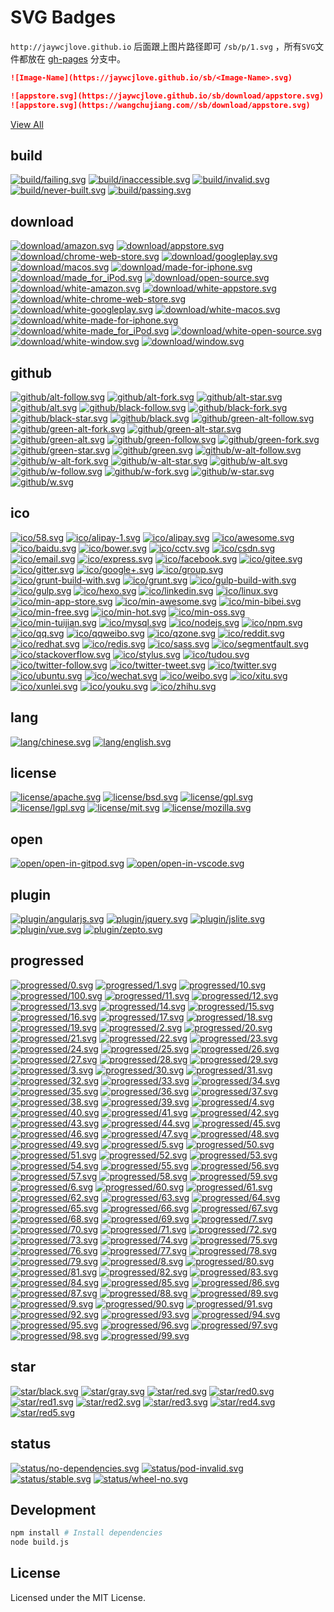 SVG Badges
===

`http://jaywcjlove.github.io` 后面跟上图片路径即可 `/sb/p/1.svg` ，所有`SVG`文件都放在 [gh-pages](https://github.com/jaywcjlove/sb/tree/gh-pages) 分支中。

```markdown
![Image-Name](https://jaywcjlove.github.io/sb/<Image-Name>.svg)

![appstore.svg](https://jaywcjlove.github.io/sb/download/appstore.svg)
![appstore.svg](https://wangchujiang.com//sb/download/appstore.svg)
```

[View All](http://jaywcjlove.github.io/sb/)

<!--icon-start-->

## build

[![build/failing.svg](http://jaywcjlove.github.io/sb/build/failing.svg)](http://jaywcjlove.github.io/sb/build/failing.svg) [![build/inaccessible.svg](http://jaywcjlove.github.io/sb/build/inaccessible.svg)](http://jaywcjlove.github.io/sb/build/inaccessible.svg) [![build/invalid.svg](http://jaywcjlove.github.io/sb/build/invalid.svg)](http://jaywcjlove.github.io/sb/build/invalid.svg) [![build/never-built.svg](http://jaywcjlove.github.io/sb/build/never-built.svg)](http://jaywcjlove.github.io/sb/build/never-built.svg) [![build/passing.svg](http://jaywcjlove.github.io/sb/build/passing.svg)](http://jaywcjlove.github.io/sb/build/passing.svg) 

## download

[![download/amazon.svg](http://jaywcjlove.github.io/sb/download/amazon.svg)](http://jaywcjlove.github.io/sb/download/amazon.svg) [![download/appstore.svg](http://jaywcjlove.github.io/sb/download/appstore.svg)](http://jaywcjlove.github.io/sb/download/appstore.svg) [![download/chrome-web-store.svg](http://jaywcjlove.github.io/sb/download/chrome-web-store.svg)](http://jaywcjlove.github.io/sb/download/chrome-web-store.svg) [![download/googleplay.svg](http://jaywcjlove.github.io/sb/download/googleplay.svg)](http://jaywcjlove.github.io/sb/download/googleplay.svg) [![download/macos.svg](http://jaywcjlove.github.io/sb/download/macos.svg)](http://jaywcjlove.github.io/sb/download/macos.svg) [![download/made-for-iphone.svg](http://jaywcjlove.github.io/sb/download/made-for-iphone.svg)](http://jaywcjlove.github.io/sb/download/made-for-iphone.svg) [![download/made_for_iPod.svg](http://jaywcjlove.github.io/sb/download/made_for_iPod.svg)](http://jaywcjlove.github.io/sb/download/made_for_iPod.svg) [![download/open-source.svg](http://jaywcjlove.github.io/sb/download/open-source.svg)](http://jaywcjlove.github.io/sb/download/open-source.svg) [![download/white-amazon.svg](http://jaywcjlove.github.io/sb/download/white-amazon.svg)](http://jaywcjlove.github.io/sb/download/white-amazon.svg) [![download/white-appstore.svg](http://jaywcjlove.github.io/sb/download/white-appstore.svg)](http://jaywcjlove.github.io/sb/download/white-appstore.svg) [![download/white-chrome-web-store.svg](http://jaywcjlove.github.io/sb/download/white-chrome-web-store.svg)](http://jaywcjlove.github.io/sb/download/white-chrome-web-store.svg) [![download/white-googleplay.svg](http://jaywcjlove.github.io/sb/download/white-googleplay.svg)](http://jaywcjlove.github.io/sb/download/white-googleplay.svg) [![download/white-macos.svg](http://jaywcjlove.github.io/sb/download/white-macos.svg)](http://jaywcjlove.github.io/sb/download/white-macos.svg) [![download/white-made-for-iphone.svg](http://jaywcjlove.github.io/sb/download/white-made-for-iphone.svg)](http://jaywcjlove.github.io/sb/download/white-made-for-iphone.svg) [![download/white-made_for_iPod.svg](http://jaywcjlove.github.io/sb/download/white-made_for_iPod.svg)](http://jaywcjlove.github.io/sb/download/white-made_for_iPod.svg) [![download/white-open-source.svg](http://jaywcjlove.github.io/sb/download/white-open-source.svg)](http://jaywcjlove.github.io/sb/download/white-open-source.svg) [![download/white-window.svg](http://jaywcjlove.github.io/sb/download/white-window.svg)](http://jaywcjlove.github.io/sb/download/white-window.svg) [![download/window.svg](http://jaywcjlove.github.io/sb/download/window.svg)](http://jaywcjlove.github.io/sb/download/window.svg) 

## github

[![github/alt-follow.svg](http://jaywcjlove.github.io/sb/github/alt-follow.svg)](http://jaywcjlove.github.io/sb/github/alt-follow.svg) [![github/alt-fork.svg](http://jaywcjlove.github.io/sb/github/alt-fork.svg)](http://jaywcjlove.github.io/sb/github/alt-fork.svg) [![github/alt-star.svg](http://jaywcjlove.github.io/sb/github/alt-star.svg)](http://jaywcjlove.github.io/sb/github/alt-star.svg) [![github/alt.svg](http://jaywcjlove.github.io/sb/github/alt.svg)](http://jaywcjlove.github.io/sb/github/alt.svg) [![github/black-follow.svg](http://jaywcjlove.github.io/sb/github/black-follow.svg)](http://jaywcjlove.github.io/sb/github/black-follow.svg) [![github/black-fork.svg](http://jaywcjlove.github.io/sb/github/black-fork.svg)](http://jaywcjlove.github.io/sb/github/black-fork.svg) [![github/black-star.svg](http://jaywcjlove.github.io/sb/github/black-star.svg)](http://jaywcjlove.github.io/sb/github/black-star.svg) [![github/black.svg](http://jaywcjlove.github.io/sb/github/black.svg)](http://jaywcjlove.github.io/sb/github/black.svg) [![github/green-alt-follow.svg](http://jaywcjlove.github.io/sb/github/green-alt-follow.svg)](http://jaywcjlove.github.io/sb/github/green-alt-follow.svg) [![github/green-alt-fork.svg](http://jaywcjlove.github.io/sb/github/green-alt-fork.svg)](http://jaywcjlove.github.io/sb/github/green-alt-fork.svg) [![github/green-alt-star.svg](http://jaywcjlove.github.io/sb/github/green-alt-star.svg)](http://jaywcjlove.github.io/sb/github/green-alt-star.svg) [![github/green-alt.svg](http://jaywcjlove.github.io/sb/github/green-alt.svg)](http://jaywcjlove.github.io/sb/github/green-alt.svg) [![github/green-follow.svg](http://jaywcjlove.github.io/sb/github/green-follow.svg)](http://jaywcjlove.github.io/sb/github/green-follow.svg) [![github/green-fork.svg](http://jaywcjlove.github.io/sb/github/green-fork.svg)](http://jaywcjlove.github.io/sb/github/green-fork.svg) [![github/green-star.svg](http://jaywcjlove.github.io/sb/github/green-star.svg)](http://jaywcjlove.github.io/sb/github/green-star.svg) [![github/green.svg](http://jaywcjlove.github.io/sb/github/green.svg)](http://jaywcjlove.github.io/sb/github/green.svg) [![github/w-alt-follow.svg](http://jaywcjlove.github.io/sb/github/w-alt-follow.svg)](http://jaywcjlove.github.io/sb/github/w-alt-follow.svg) [![github/w-alt-fork.svg](http://jaywcjlove.github.io/sb/github/w-alt-fork.svg)](http://jaywcjlove.github.io/sb/github/w-alt-fork.svg) [![github/w-alt-star.svg](http://jaywcjlove.github.io/sb/github/w-alt-star.svg)](http://jaywcjlove.github.io/sb/github/w-alt-star.svg) [![github/w-alt.svg](http://jaywcjlove.github.io/sb/github/w-alt.svg)](http://jaywcjlove.github.io/sb/github/w-alt.svg) [![github/w-follow.svg](http://jaywcjlove.github.io/sb/github/w-follow.svg)](http://jaywcjlove.github.io/sb/github/w-follow.svg) [![github/w-fork.svg](http://jaywcjlove.github.io/sb/github/w-fork.svg)](http://jaywcjlove.github.io/sb/github/w-fork.svg) [![github/w-star.svg](http://jaywcjlove.github.io/sb/github/w-star.svg)](http://jaywcjlove.github.io/sb/github/w-star.svg) [![github/w.svg](http://jaywcjlove.github.io/sb/github/w.svg)](http://jaywcjlove.github.io/sb/github/w.svg) 

## ico

[![ico/58.svg](http://jaywcjlove.github.io/sb/ico/58.svg)](http://jaywcjlove.github.io/sb/ico/58.svg) [![ico/alipay-1.svg](http://jaywcjlove.github.io/sb/ico/alipay-1.svg)](http://jaywcjlove.github.io/sb/ico/alipay-1.svg) [![ico/alipay.svg](http://jaywcjlove.github.io/sb/ico/alipay.svg)](http://jaywcjlove.github.io/sb/ico/alipay.svg) [![ico/awesome.svg](http://jaywcjlove.github.io/sb/ico/awesome.svg)](http://jaywcjlove.github.io/sb/ico/awesome.svg) [![ico/baidu.svg](http://jaywcjlove.github.io/sb/ico/baidu.svg)](http://jaywcjlove.github.io/sb/ico/baidu.svg) [![ico/bower.svg](http://jaywcjlove.github.io/sb/ico/bower.svg)](http://jaywcjlove.github.io/sb/ico/bower.svg) [![ico/cctv.svg](http://jaywcjlove.github.io/sb/ico/cctv.svg)](http://jaywcjlove.github.io/sb/ico/cctv.svg) [![ico/csdn.svg](http://jaywcjlove.github.io/sb/ico/csdn.svg)](http://jaywcjlove.github.io/sb/ico/csdn.svg) [![ico/email.svg](http://jaywcjlove.github.io/sb/ico/email.svg)](http://jaywcjlove.github.io/sb/ico/email.svg) [![ico/express.svg](http://jaywcjlove.github.io/sb/ico/express.svg)](http://jaywcjlove.github.io/sb/ico/express.svg) [![ico/facebook.svg](http://jaywcjlove.github.io/sb/ico/facebook.svg)](http://jaywcjlove.github.io/sb/ico/facebook.svg) [![ico/gitee.svg](http://jaywcjlove.github.io/sb/ico/gitee.svg)](http://jaywcjlove.github.io/sb/ico/gitee.svg) [![ico/gitter.svg](http://jaywcjlove.github.io/sb/ico/gitter.svg)](http://jaywcjlove.github.io/sb/ico/gitter.svg) [![ico/google+.svg](http://jaywcjlove.github.io/sb/ico/google+.svg)](http://jaywcjlove.github.io/sb/ico/google+.svg) [![ico/group.svg](http://jaywcjlove.github.io/sb/ico/group.svg)](http://jaywcjlove.github.io/sb/ico/group.svg) [![ico/grunt-build-with.svg](http://jaywcjlove.github.io/sb/ico/grunt-build-with.svg)](http://jaywcjlove.github.io/sb/ico/grunt-build-with.svg) [![ico/grunt.svg](http://jaywcjlove.github.io/sb/ico/grunt.svg)](http://jaywcjlove.github.io/sb/ico/grunt.svg) [![ico/gulp-build-with.svg](http://jaywcjlove.github.io/sb/ico/gulp-build-with.svg)](http://jaywcjlove.github.io/sb/ico/gulp-build-with.svg) [![ico/gulp.svg](http://jaywcjlove.github.io/sb/ico/gulp.svg)](http://jaywcjlove.github.io/sb/ico/gulp.svg) [![ico/hexo.svg](http://jaywcjlove.github.io/sb/ico/hexo.svg)](http://jaywcjlove.github.io/sb/ico/hexo.svg) [![ico/linkedin.svg](http://jaywcjlove.github.io/sb/ico/linkedin.svg)](http://jaywcjlove.github.io/sb/ico/linkedin.svg) [![ico/linux.svg](http://jaywcjlove.github.io/sb/ico/linux.svg)](http://jaywcjlove.github.io/sb/ico/linux.svg) [![ico/min-app-store.svg](http://jaywcjlove.github.io/sb/ico/min-app-store.svg)](http://jaywcjlove.github.io/sb/ico/min-app-store.svg) [![ico/min-awesome.svg](http://jaywcjlove.github.io/sb/ico/min-awesome.svg)](http://jaywcjlove.github.io/sb/ico/min-awesome.svg) [![ico/min-bibei.svg](http://jaywcjlove.github.io/sb/ico/min-bibei.svg)](http://jaywcjlove.github.io/sb/ico/min-bibei.svg) [![ico/min-free.svg](http://jaywcjlove.github.io/sb/ico/min-free.svg)](http://jaywcjlove.github.io/sb/ico/min-free.svg) [![ico/min-hot.svg](http://jaywcjlove.github.io/sb/ico/min-hot.svg)](http://jaywcjlove.github.io/sb/ico/min-hot.svg) [![ico/min-oss.svg](http://jaywcjlove.github.io/sb/ico/min-oss.svg)](http://jaywcjlove.github.io/sb/ico/min-oss.svg) [![ico/min-tuijian.svg](http://jaywcjlove.github.io/sb/ico/min-tuijian.svg)](http://jaywcjlove.github.io/sb/ico/min-tuijian.svg) [![ico/mysql.svg](http://jaywcjlove.github.io/sb/ico/mysql.svg)](http://jaywcjlove.github.io/sb/ico/mysql.svg) [![ico/nodejs.svg](http://jaywcjlove.github.io/sb/ico/nodejs.svg)](http://jaywcjlove.github.io/sb/ico/nodejs.svg) [![ico/npm.svg](http://jaywcjlove.github.io/sb/ico/npm.svg)](http://jaywcjlove.github.io/sb/ico/npm.svg) [![ico/qq.svg](http://jaywcjlove.github.io/sb/ico/qq.svg)](http://jaywcjlove.github.io/sb/ico/qq.svg) [![ico/qqweibo.svg](http://jaywcjlove.github.io/sb/ico/qqweibo.svg)](http://jaywcjlove.github.io/sb/ico/qqweibo.svg) [![ico/qzone.svg](http://jaywcjlove.github.io/sb/ico/qzone.svg)](http://jaywcjlove.github.io/sb/ico/qzone.svg) [![ico/reddit.svg](http://jaywcjlove.github.io/sb/ico/reddit.svg)](http://jaywcjlove.github.io/sb/ico/reddit.svg) [![ico/redhat.svg](http://jaywcjlove.github.io/sb/ico/redhat.svg)](http://jaywcjlove.github.io/sb/ico/redhat.svg) [![ico/redis.svg](http://jaywcjlove.github.io/sb/ico/redis.svg)](http://jaywcjlove.github.io/sb/ico/redis.svg) [![ico/sass.svg](http://jaywcjlove.github.io/sb/ico/sass.svg)](http://jaywcjlove.github.io/sb/ico/sass.svg) [![ico/segmentfault.svg](http://jaywcjlove.github.io/sb/ico/segmentfault.svg)](http://jaywcjlove.github.io/sb/ico/segmentfault.svg) [![ico/stackoverflow.svg](http://jaywcjlove.github.io/sb/ico/stackoverflow.svg)](http://jaywcjlove.github.io/sb/ico/stackoverflow.svg) [![ico/stylus.svg](http://jaywcjlove.github.io/sb/ico/stylus.svg)](http://jaywcjlove.github.io/sb/ico/stylus.svg) [![ico/tudou.svg](http://jaywcjlove.github.io/sb/ico/tudou.svg)](http://jaywcjlove.github.io/sb/ico/tudou.svg) [![ico/twitter-follow.svg](http://jaywcjlove.github.io/sb/ico/twitter-follow.svg)](http://jaywcjlove.github.io/sb/ico/twitter-follow.svg) [![ico/twitter-tweet.svg](http://jaywcjlove.github.io/sb/ico/twitter-tweet.svg)](http://jaywcjlove.github.io/sb/ico/twitter-tweet.svg) [![ico/twitter.svg](http://jaywcjlove.github.io/sb/ico/twitter.svg)](http://jaywcjlove.github.io/sb/ico/twitter.svg) [![ico/ubuntu.svg](http://jaywcjlove.github.io/sb/ico/ubuntu.svg)](http://jaywcjlove.github.io/sb/ico/ubuntu.svg) [![ico/wechat.svg](http://jaywcjlove.github.io/sb/ico/wechat.svg)](http://jaywcjlove.github.io/sb/ico/wechat.svg) [![ico/weibo.svg](http://jaywcjlove.github.io/sb/ico/weibo.svg)](http://jaywcjlove.github.io/sb/ico/weibo.svg) [![ico/xitu.svg](http://jaywcjlove.github.io/sb/ico/xitu.svg)](http://jaywcjlove.github.io/sb/ico/xitu.svg) [![ico/xunlei.svg](http://jaywcjlove.github.io/sb/ico/xunlei.svg)](http://jaywcjlove.github.io/sb/ico/xunlei.svg) [![ico/youku.svg](http://jaywcjlove.github.io/sb/ico/youku.svg)](http://jaywcjlove.github.io/sb/ico/youku.svg) [![ico/zhihu.svg](http://jaywcjlove.github.io/sb/ico/zhihu.svg)](http://jaywcjlove.github.io/sb/ico/zhihu.svg) 

## lang

[![lang/chinese.svg](http://jaywcjlove.github.io/sb/lang/chinese.svg)](http://jaywcjlove.github.io/sb/lang/chinese.svg) [![lang/english.svg](http://jaywcjlove.github.io/sb/lang/english.svg)](http://jaywcjlove.github.io/sb/lang/english.svg) 

## license

[![license/apache.svg](http://jaywcjlove.github.io/sb/license/apache.svg)](http://jaywcjlove.github.io/sb/license/apache.svg) [![license/bsd.svg](http://jaywcjlove.github.io/sb/license/bsd.svg)](http://jaywcjlove.github.io/sb/license/bsd.svg) [![license/gpl.svg](http://jaywcjlove.github.io/sb/license/gpl.svg)](http://jaywcjlove.github.io/sb/license/gpl.svg) [![license/lgpl.svg](http://jaywcjlove.github.io/sb/license/lgpl.svg)](http://jaywcjlove.github.io/sb/license/lgpl.svg) [![license/mit.svg](http://jaywcjlove.github.io/sb/license/mit.svg)](http://jaywcjlove.github.io/sb/license/mit.svg) [![license/mozilla.svg](http://jaywcjlove.github.io/sb/license/mozilla.svg)](http://jaywcjlove.github.io/sb/license/mozilla.svg) 

## open

[![open/open-in-gitpod.svg](http://jaywcjlove.github.io/sb/open/open-in-gitpod.svg)](http://jaywcjlove.github.io/sb/open/open-in-gitpod.svg) [![open/open-in-vscode.svg](http://jaywcjlove.github.io/sb/open/open-in-vscode.svg)](http://jaywcjlove.github.io/sb/open/open-in-vscode.svg) 

## plugin

[![plugin/angularjs.svg](http://jaywcjlove.github.io/sb/plugin/angularjs.svg)](http://jaywcjlove.github.io/sb/plugin/angularjs.svg) [![plugin/jquery.svg](http://jaywcjlove.github.io/sb/plugin/jquery.svg)](http://jaywcjlove.github.io/sb/plugin/jquery.svg) [![plugin/jslite.svg](http://jaywcjlove.github.io/sb/plugin/jslite.svg)](http://jaywcjlove.github.io/sb/plugin/jslite.svg) [![plugin/vue.svg](http://jaywcjlove.github.io/sb/plugin/vue.svg)](http://jaywcjlove.github.io/sb/plugin/vue.svg) [![plugin/zepto.svg](http://jaywcjlove.github.io/sb/plugin/zepto.svg)](http://jaywcjlove.github.io/sb/plugin/zepto.svg) 

## progressed

[![progressed/0.svg](http://jaywcjlove.github.io/sb/progressed/0.svg)](http://jaywcjlove.github.io/sb/progressed/0.svg) [![progressed/1.svg](http://jaywcjlove.github.io/sb/progressed/1.svg)](http://jaywcjlove.github.io/sb/progressed/1.svg) [![progressed/10.svg](http://jaywcjlove.github.io/sb/progressed/10.svg)](http://jaywcjlove.github.io/sb/progressed/10.svg) [![progressed/100.svg](http://jaywcjlove.github.io/sb/progressed/100.svg)](http://jaywcjlove.github.io/sb/progressed/100.svg) [![progressed/11.svg](http://jaywcjlove.github.io/sb/progressed/11.svg)](http://jaywcjlove.github.io/sb/progressed/11.svg) [![progressed/12.svg](http://jaywcjlove.github.io/sb/progressed/12.svg)](http://jaywcjlove.github.io/sb/progressed/12.svg) [![progressed/13.svg](http://jaywcjlove.github.io/sb/progressed/13.svg)](http://jaywcjlove.github.io/sb/progressed/13.svg) [![progressed/14.svg](http://jaywcjlove.github.io/sb/progressed/14.svg)](http://jaywcjlove.github.io/sb/progressed/14.svg) [![progressed/15.svg](http://jaywcjlove.github.io/sb/progressed/15.svg)](http://jaywcjlove.github.io/sb/progressed/15.svg) [![progressed/16.svg](http://jaywcjlove.github.io/sb/progressed/16.svg)](http://jaywcjlove.github.io/sb/progressed/16.svg) [![progressed/17.svg](http://jaywcjlove.github.io/sb/progressed/17.svg)](http://jaywcjlove.github.io/sb/progressed/17.svg) [![progressed/18.svg](http://jaywcjlove.github.io/sb/progressed/18.svg)](http://jaywcjlove.github.io/sb/progressed/18.svg) [![progressed/19.svg](http://jaywcjlove.github.io/sb/progressed/19.svg)](http://jaywcjlove.github.io/sb/progressed/19.svg) [![progressed/2.svg](http://jaywcjlove.github.io/sb/progressed/2.svg)](http://jaywcjlove.github.io/sb/progressed/2.svg) [![progressed/20.svg](http://jaywcjlove.github.io/sb/progressed/20.svg)](http://jaywcjlove.github.io/sb/progressed/20.svg) [![progressed/21.svg](http://jaywcjlove.github.io/sb/progressed/21.svg)](http://jaywcjlove.github.io/sb/progressed/21.svg) [![progressed/22.svg](http://jaywcjlove.github.io/sb/progressed/22.svg)](http://jaywcjlove.github.io/sb/progressed/22.svg) [![progressed/23.svg](http://jaywcjlove.github.io/sb/progressed/23.svg)](http://jaywcjlove.github.io/sb/progressed/23.svg) [![progressed/24.svg](http://jaywcjlove.github.io/sb/progressed/24.svg)](http://jaywcjlove.github.io/sb/progressed/24.svg) [![progressed/25.svg](http://jaywcjlove.github.io/sb/progressed/25.svg)](http://jaywcjlove.github.io/sb/progressed/25.svg) [![progressed/26.svg](http://jaywcjlove.github.io/sb/progressed/26.svg)](http://jaywcjlove.github.io/sb/progressed/26.svg) [![progressed/27.svg](http://jaywcjlove.github.io/sb/progressed/27.svg)](http://jaywcjlove.github.io/sb/progressed/27.svg) [![progressed/28.svg](http://jaywcjlove.github.io/sb/progressed/28.svg)](http://jaywcjlove.github.io/sb/progressed/28.svg) [![progressed/29.svg](http://jaywcjlove.github.io/sb/progressed/29.svg)](http://jaywcjlove.github.io/sb/progressed/29.svg) [![progressed/3.svg](http://jaywcjlove.github.io/sb/progressed/3.svg)](http://jaywcjlove.github.io/sb/progressed/3.svg) [![progressed/30.svg](http://jaywcjlove.github.io/sb/progressed/30.svg)](http://jaywcjlove.github.io/sb/progressed/30.svg) [![progressed/31.svg](http://jaywcjlove.github.io/sb/progressed/31.svg)](http://jaywcjlove.github.io/sb/progressed/31.svg) [![progressed/32.svg](http://jaywcjlove.github.io/sb/progressed/32.svg)](http://jaywcjlove.github.io/sb/progressed/32.svg) [![progressed/33.svg](http://jaywcjlove.github.io/sb/progressed/33.svg)](http://jaywcjlove.github.io/sb/progressed/33.svg) [![progressed/34.svg](http://jaywcjlove.github.io/sb/progressed/34.svg)](http://jaywcjlove.github.io/sb/progressed/34.svg) [![progressed/35.svg](http://jaywcjlove.github.io/sb/progressed/35.svg)](http://jaywcjlove.github.io/sb/progressed/35.svg) [![progressed/36.svg](http://jaywcjlove.github.io/sb/progressed/36.svg)](http://jaywcjlove.github.io/sb/progressed/36.svg) [![progressed/37.svg](http://jaywcjlove.github.io/sb/progressed/37.svg)](http://jaywcjlove.github.io/sb/progressed/37.svg) [![progressed/38.svg](http://jaywcjlove.github.io/sb/progressed/38.svg)](http://jaywcjlove.github.io/sb/progressed/38.svg) [![progressed/39.svg](http://jaywcjlove.github.io/sb/progressed/39.svg)](http://jaywcjlove.github.io/sb/progressed/39.svg) [![progressed/4.svg](http://jaywcjlove.github.io/sb/progressed/4.svg)](http://jaywcjlove.github.io/sb/progressed/4.svg) [![progressed/40.svg](http://jaywcjlove.github.io/sb/progressed/40.svg)](http://jaywcjlove.github.io/sb/progressed/40.svg) [![progressed/41.svg](http://jaywcjlove.github.io/sb/progressed/41.svg)](http://jaywcjlove.github.io/sb/progressed/41.svg) [![progressed/42.svg](http://jaywcjlove.github.io/sb/progressed/42.svg)](http://jaywcjlove.github.io/sb/progressed/42.svg) [![progressed/43.svg](http://jaywcjlove.github.io/sb/progressed/43.svg)](http://jaywcjlove.github.io/sb/progressed/43.svg) [![progressed/44.svg](http://jaywcjlove.github.io/sb/progressed/44.svg)](http://jaywcjlove.github.io/sb/progressed/44.svg) [![progressed/45.svg](http://jaywcjlove.github.io/sb/progressed/45.svg)](http://jaywcjlove.github.io/sb/progressed/45.svg) [![progressed/46.svg](http://jaywcjlove.github.io/sb/progressed/46.svg)](http://jaywcjlove.github.io/sb/progressed/46.svg) [![progressed/47.svg](http://jaywcjlove.github.io/sb/progressed/47.svg)](http://jaywcjlove.github.io/sb/progressed/47.svg) [![progressed/48.svg](http://jaywcjlove.github.io/sb/progressed/48.svg)](http://jaywcjlove.github.io/sb/progressed/48.svg) [![progressed/49.svg](http://jaywcjlove.github.io/sb/progressed/49.svg)](http://jaywcjlove.github.io/sb/progressed/49.svg) [![progressed/5.svg](http://jaywcjlove.github.io/sb/progressed/5.svg)](http://jaywcjlove.github.io/sb/progressed/5.svg) [![progressed/50.svg](http://jaywcjlove.github.io/sb/progressed/50.svg)](http://jaywcjlove.github.io/sb/progressed/50.svg) [![progressed/51.svg](http://jaywcjlove.github.io/sb/progressed/51.svg)](http://jaywcjlove.github.io/sb/progressed/51.svg) [![progressed/52.svg](http://jaywcjlove.github.io/sb/progressed/52.svg)](http://jaywcjlove.github.io/sb/progressed/52.svg) [![progressed/53.svg](http://jaywcjlove.github.io/sb/progressed/53.svg)](http://jaywcjlove.github.io/sb/progressed/53.svg) [![progressed/54.svg](http://jaywcjlove.github.io/sb/progressed/54.svg)](http://jaywcjlove.github.io/sb/progressed/54.svg) [![progressed/55.svg](http://jaywcjlove.github.io/sb/progressed/55.svg)](http://jaywcjlove.github.io/sb/progressed/55.svg) [![progressed/56.svg](http://jaywcjlove.github.io/sb/progressed/56.svg)](http://jaywcjlove.github.io/sb/progressed/56.svg) [![progressed/57.svg](http://jaywcjlove.github.io/sb/progressed/57.svg)](http://jaywcjlove.github.io/sb/progressed/57.svg) [![progressed/58.svg](http://jaywcjlove.github.io/sb/progressed/58.svg)](http://jaywcjlove.github.io/sb/progressed/58.svg) [![progressed/59.svg](http://jaywcjlove.github.io/sb/progressed/59.svg)](http://jaywcjlove.github.io/sb/progressed/59.svg) [![progressed/6.svg](http://jaywcjlove.github.io/sb/progressed/6.svg)](http://jaywcjlove.github.io/sb/progressed/6.svg) [![progressed/60.svg](http://jaywcjlove.github.io/sb/progressed/60.svg)](http://jaywcjlove.github.io/sb/progressed/60.svg) [![progressed/61.svg](http://jaywcjlove.github.io/sb/progressed/61.svg)](http://jaywcjlove.github.io/sb/progressed/61.svg) [![progressed/62.svg](http://jaywcjlove.github.io/sb/progressed/62.svg)](http://jaywcjlove.github.io/sb/progressed/62.svg) [![progressed/63.svg](http://jaywcjlove.github.io/sb/progressed/63.svg)](http://jaywcjlove.github.io/sb/progressed/63.svg) [![progressed/64.svg](http://jaywcjlove.github.io/sb/progressed/64.svg)](http://jaywcjlove.github.io/sb/progressed/64.svg) [![progressed/65.svg](http://jaywcjlove.github.io/sb/progressed/65.svg)](http://jaywcjlove.github.io/sb/progressed/65.svg) [![progressed/66.svg](http://jaywcjlove.github.io/sb/progressed/66.svg)](http://jaywcjlove.github.io/sb/progressed/66.svg) [![progressed/67.svg](http://jaywcjlove.github.io/sb/progressed/67.svg)](http://jaywcjlove.github.io/sb/progressed/67.svg) [![progressed/68.svg](http://jaywcjlove.github.io/sb/progressed/68.svg)](http://jaywcjlove.github.io/sb/progressed/68.svg) [![progressed/69.svg](http://jaywcjlove.github.io/sb/progressed/69.svg)](http://jaywcjlove.github.io/sb/progressed/69.svg) [![progressed/7.svg](http://jaywcjlove.github.io/sb/progressed/7.svg)](http://jaywcjlove.github.io/sb/progressed/7.svg) [![progressed/70.svg](http://jaywcjlove.github.io/sb/progressed/70.svg)](http://jaywcjlove.github.io/sb/progressed/70.svg) [![progressed/71.svg](http://jaywcjlove.github.io/sb/progressed/71.svg)](http://jaywcjlove.github.io/sb/progressed/71.svg) [![progressed/72.svg](http://jaywcjlove.github.io/sb/progressed/72.svg)](http://jaywcjlove.github.io/sb/progressed/72.svg) [![progressed/73.svg](http://jaywcjlove.github.io/sb/progressed/73.svg)](http://jaywcjlove.github.io/sb/progressed/73.svg) [![progressed/74.svg](http://jaywcjlove.github.io/sb/progressed/74.svg)](http://jaywcjlove.github.io/sb/progressed/74.svg) [![progressed/75.svg](http://jaywcjlove.github.io/sb/progressed/75.svg)](http://jaywcjlove.github.io/sb/progressed/75.svg) [![progressed/76.svg](http://jaywcjlove.github.io/sb/progressed/76.svg)](http://jaywcjlove.github.io/sb/progressed/76.svg) [![progressed/77.svg](http://jaywcjlove.github.io/sb/progressed/77.svg)](http://jaywcjlove.github.io/sb/progressed/77.svg) [![progressed/78.svg](http://jaywcjlove.github.io/sb/progressed/78.svg)](http://jaywcjlove.github.io/sb/progressed/78.svg) [![progressed/79.svg](http://jaywcjlove.github.io/sb/progressed/79.svg)](http://jaywcjlove.github.io/sb/progressed/79.svg) [![progressed/8.svg](http://jaywcjlove.github.io/sb/progressed/8.svg)](http://jaywcjlove.github.io/sb/progressed/8.svg) [![progressed/80.svg](http://jaywcjlove.github.io/sb/progressed/80.svg)](http://jaywcjlove.github.io/sb/progressed/80.svg) [![progressed/81.svg](http://jaywcjlove.github.io/sb/progressed/81.svg)](http://jaywcjlove.github.io/sb/progressed/81.svg) [![progressed/82.svg](http://jaywcjlove.github.io/sb/progressed/82.svg)](http://jaywcjlove.github.io/sb/progressed/82.svg) [![progressed/83.svg](http://jaywcjlove.github.io/sb/progressed/83.svg)](http://jaywcjlove.github.io/sb/progressed/83.svg) [![progressed/84.svg](http://jaywcjlove.github.io/sb/progressed/84.svg)](http://jaywcjlove.github.io/sb/progressed/84.svg) [![progressed/85.svg](http://jaywcjlove.github.io/sb/progressed/85.svg)](http://jaywcjlove.github.io/sb/progressed/85.svg) [![progressed/86.svg](http://jaywcjlove.github.io/sb/progressed/86.svg)](http://jaywcjlove.github.io/sb/progressed/86.svg) [![progressed/87.svg](http://jaywcjlove.github.io/sb/progressed/87.svg)](http://jaywcjlove.github.io/sb/progressed/87.svg) [![progressed/88.svg](http://jaywcjlove.github.io/sb/progressed/88.svg)](http://jaywcjlove.github.io/sb/progressed/88.svg) [![progressed/89.svg](http://jaywcjlove.github.io/sb/progressed/89.svg)](http://jaywcjlove.github.io/sb/progressed/89.svg) [![progressed/9.svg](http://jaywcjlove.github.io/sb/progressed/9.svg)](http://jaywcjlove.github.io/sb/progressed/9.svg) [![progressed/90.svg](http://jaywcjlove.github.io/sb/progressed/90.svg)](http://jaywcjlove.github.io/sb/progressed/90.svg) [![progressed/91.svg](http://jaywcjlove.github.io/sb/progressed/91.svg)](http://jaywcjlove.github.io/sb/progressed/91.svg) [![progressed/92.svg](http://jaywcjlove.github.io/sb/progressed/92.svg)](http://jaywcjlove.github.io/sb/progressed/92.svg) [![progressed/93.svg](http://jaywcjlove.github.io/sb/progressed/93.svg)](http://jaywcjlove.github.io/sb/progressed/93.svg) [![progressed/94.svg](http://jaywcjlove.github.io/sb/progressed/94.svg)](http://jaywcjlove.github.io/sb/progressed/94.svg) [![progressed/95.svg](http://jaywcjlove.github.io/sb/progressed/95.svg)](http://jaywcjlove.github.io/sb/progressed/95.svg) [![progressed/96.svg](http://jaywcjlove.github.io/sb/progressed/96.svg)](http://jaywcjlove.github.io/sb/progressed/96.svg) [![progressed/97.svg](http://jaywcjlove.github.io/sb/progressed/97.svg)](http://jaywcjlove.github.io/sb/progressed/97.svg) [![progressed/98.svg](http://jaywcjlove.github.io/sb/progressed/98.svg)](http://jaywcjlove.github.io/sb/progressed/98.svg) [![progressed/99.svg](http://jaywcjlove.github.io/sb/progressed/99.svg)](http://jaywcjlove.github.io/sb/progressed/99.svg) 

## star

[![star/black.svg](http://jaywcjlove.github.io/sb/star/black.svg)](http://jaywcjlove.github.io/sb/star/black.svg) [![star/gray.svg](http://jaywcjlove.github.io/sb/star/gray.svg)](http://jaywcjlove.github.io/sb/star/gray.svg) [![star/red.svg](http://jaywcjlove.github.io/sb/star/red.svg)](http://jaywcjlove.github.io/sb/star/red.svg) [![star/red0.svg](http://jaywcjlove.github.io/sb/star/red0.svg)](http://jaywcjlove.github.io/sb/star/red0.svg) [![star/red1.svg](http://jaywcjlove.github.io/sb/star/red1.svg)](http://jaywcjlove.github.io/sb/star/red1.svg) [![star/red2.svg](http://jaywcjlove.github.io/sb/star/red2.svg)](http://jaywcjlove.github.io/sb/star/red2.svg) [![star/red3.svg](http://jaywcjlove.github.io/sb/star/red3.svg)](http://jaywcjlove.github.io/sb/star/red3.svg) [![star/red4.svg](http://jaywcjlove.github.io/sb/star/red4.svg)](http://jaywcjlove.github.io/sb/star/red4.svg) [![star/red5.svg](http://jaywcjlove.github.io/sb/star/red5.svg)](http://jaywcjlove.github.io/sb/star/red5.svg) 

## status

[![status/no-dependencies.svg](http://jaywcjlove.github.io/sb/status/no-dependencies.svg)](http://jaywcjlove.github.io/sb/status/no-dependencies.svg) [![status/pod-invalid.svg](http://jaywcjlove.github.io/sb/status/pod-invalid.svg)](http://jaywcjlove.github.io/sb/status/pod-invalid.svg) [![status/stable.svg](http://jaywcjlove.github.io/sb/status/stable.svg)](http://jaywcjlove.github.io/sb/status/stable.svg) [![status/wheel-no.svg](http://jaywcjlove.github.io/sb/status/wheel-no.svg)](http://jaywcjlove.github.io/sb/status/wheel-no.svg) <!--icon-end-->

## Development

```bash
npm install # Install dependencies
node build.js
```

## License

Licensed under the MIT License.
